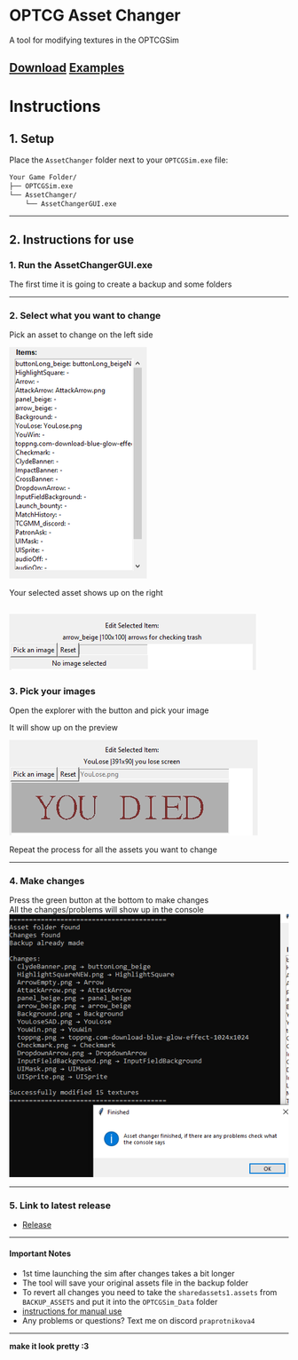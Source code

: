 # OPTCG Asset Changer

A tool for modifying textures in the OPTCGSim

[Download](https://github.com/maksmaksmaksmaksmaks/OPTCG-Asset-Changer/releases)
[Examples](images/Examples/Examples.md)
---
# Instructions
## 1. Setup
Place the `AssetChanger` folder next to your `OPTCGSim.exe` file:
```
Your Game Folder/
├── OPTCGSim.exe
└── AssetChanger/
    └── AssetChangerGUI.exe
```
---
## 2. Instructions for use
### 1. Run the AssetChangerGUI.exe
The first time it is going to create a backup and some folders

---

### 2. Select what you want to change

Pick an asset to change on the left side

![Asset Picking List](images/AssetSelection.png)

Your selected asset shows up on the right

![Selection Menu](images/ImageSelectionMenu.png)
---

### 3. Pick your images
Open the explorer with the button and pick your image

It will show up on the preview 

![ImagePreview](images/ImagePreview.png)

Repeat the process for all the assets you want to change

---

### 4. Make changes
Press the green button at the bottom to make changes
<br>All the changes/problems will show up in the console
<br>![ConsoleResult](images/ConsoleResult.png)

---

### 5. Link to latest release
- [Release](https://github.com/maksmaksmaksmaksmaks/OPTCG-Asset-Changer/releases)

---

#### Important Notes
- 1st time launching the sim after changes takes a bit longer
- The tool will save your original assets file in the backup folder
- To revert all changes you need to take the ```sharedassets1.assets``` from ```BACKUP_ASSETS``` and put it into the ```OPTCGSim_Data``` folder
- [instructions for manual use](/OLD_instrucitons.md)
- Any problems or questions? Text me on discord ```praprotnikova4``` 

---

**make it look pretty :3**  

